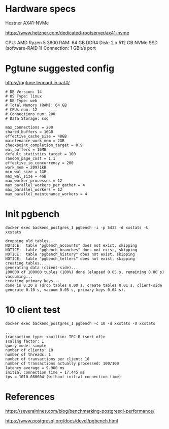 # Hardware specs

Heztner	AX41-NVMe

https://www.hetzner.com/dedicated-rootserver/ax41-nvme

CPU:        AMD Ryzen 5 3600
RAM:	    64 GB DDR4
Disk:	    2 x 512 GB NVMe SSD (software-RAID 1)
Connection:	1 GBit/s port

# Pgtune suggested config

https://pgtune.leopard.in.ua/#/

```
# DB Version: 14
# OS Type: linux
# DB Type: web
# Total Memory (RAM): 64 GB
# CPUs num: 12
# Connections num: 200
# Data Storage: ssd

max_connections = 200
shared_buffers = 16GB
effective_cache_size = 48GB
maintenance_work_mem = 2GB
checkpoint_completion_target = 0.9
wal_buffers = 16MB
default_statistics_target = 100
random_page_cost = 1.1
effective_io_concurrency = 200
work_mem = 20971kB
min_wal_size = 1GB
max_wal_size = 4GB
max_worker_processes = 12
max_parallel_workers_per_gather = 4
max_parallel_workers = 12
max_parallel_maintenance_workers = 4
```

# Init pgbench

```
docker exec backend_postgres_1 pgbench -i -p 5432 -d xxstats -U xxstats
```

```
dropping old tables...
NOTICE:  table "pgbench_accounts" does not exist, skipping
NOTICE:  table "pgbench_branches" does not exist, skipping
NOTICE:  table "pgbench_history" does not exist, skipping
NOTICE:  table "pgbench_tellers" does not exist, skipping
creating tables...
generating data (client-side)...
100000 of 100000 tuples (100%) done (elapsed 0.05 s, remaining 0.00 s)
vacuuming...
creating primary keys...
done in 0.20 s (drop tables 0.00 s, create tables 0.01 s, client-side generate 0.10 s, vacuum 0.05 s, primary keys 0.04 s).

```

# 10 client test

```
docker exec backend_postgres_1 pgbench -c 10 -d xxstats -U xxstats
```

```
...
transaction type: <builtin: TPC-B (sort of)>
scaling factor: 1
query mode: simple
number of clients: 10
number of threads: 1
number of transactions per client: 10
number of transactions actually processed: 100/100
latency average = 9.900 ms
initial connection time = 17.445 ms
tps = 1010.080604 (without initial connection time)
```


# References

https://severalnines.com/blog/benchmarking-postgresql-performance/

https://www.postgresql.org/docs/devel/pgbench.html
